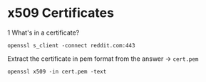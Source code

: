 # x509 Certificates

1 What's in a certificate?
```
openssl s_client -connect reddit.com:443
```
Extract the certificate in pem format from the answer -> `cert.pem`
```
openssl x509 -in cert.pem -text
```